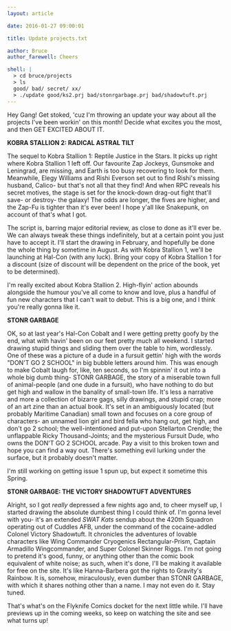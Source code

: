 ```yaml
---
layout: article

date: 2016-01-27 09:00:01

title: Update projects.txt

author: Bruce
author_farewell: Cheers

shell: |
  > cd bruce/projects
  > ls
  good/ bad/ secret/ xx/
  > ./update good/ks2.prj bad/stonrgarbage.prj bad/shadowtuft.prj
---
```


Hey Gang! Get stoked, 'cuz I'm throwing an update your way about all the projects I've been workin' on this month! Decide what excites you the most, and then GET EXCITED ABOUT IT.

**KOBRA STALLION 2: RADICAL ASTRAL TILT**

The sequel to Kobra Stallion 1: Reptile Justice in the Stars. It picks up right where Kobra Stallion 1 left off. Our favourite Zap Jockeys, Gunsmoke and Leningrad, are missing, and Earth is too busy recovering to look for them. Meanwhile, Elegy Williams and Rishi Everson set out to find Rishi's missing husband, Calico- but that's not all that they find! And when RPC reveals his secret motives, the stage is set for the knock-down drag-out fight that'll save- or destroy- the galaxy! The odds are longer, the fives are higher, and the Zap-Fu is tighter than it's ever been! I hope y'all like Snakepunk, on account of that's what I got. 

The script is, barring major editorial review, as close to done as it'll ever be. We can always tweak these things indefinitely, but at a certain point you just have to accept it. I'll start the drawing in February, and hopefully be done the whole thing by sometime in August. As with Kobra Stallion 1, we'll be launching at Hal-Con (with any luck). Bring your copy of Kobra Stallion 1 for a discount (size of discount will be dependent on the price of the book, yet to be determined).

I'm really excited about Kobra Stallion 2. High-flyin' action abounds alongside the humour you've all come to know and love, plus a handful of fun new characters that I can't wait to debut. This is a big one, and I think you're really gonna like it.

**STONR GARBAGE**

OK, so at last year's Hal-Con Cobalt and I were getting pretty goofy by the end, what with havin' been on our feet pretty much all weekend. I started drawing stupid things and sliding them over the table to him, wordlessly. One of these was a picture of a dude in a fursuit gettin' high with the words "DON'T GO 2 SCHOOL" in big bubble letters around him. This was enough to make Cobalt laugh for, like, ten seconds, so I'm spinnin' it out into a whole big dumb thing- STONR GARBAGE, the story of a miserable town full of animal-people (and one dude in a fursuit), who have nothing to do but get high and wallow in the banality of small-town life. It's less a narrative and more a collection of bizarre gags, silly drawings, and stupid crap; more of an art zine than an actual book. It's set in an ambiguously located (but probably Maritime Canadian) small town and focuses on a core group of characters- an unnamed lion girl and bird fella who hang out, get high, and don't go 2 school; the well-intentioned and put-upon Stellarton Crendle; the unflappable Ricky Thousand-Joints; and the mysterious Fursuit Dude, who owns the DON'T GO 2 SCHOOL arcade. Pay a visit to this broken town and hope you can find a way out. There's something evil lurking under the surface, but it probably doesn't matter. 

I'm still working on getting issue 1 spun up, but expect it sometime this Spring.

**STONR GARBAGE: THE VICTORY SHADOWTUFT ADVENTURES**

Alright, so I got *really* depressed a few nights ago and, to cheer myself up, I started drawing the absolute dumbest thing I could think of. I'm gonna level with you- it's an extended *SWAT Kats* sendup about the 420th Squadron operating out of Cuddles AFB, under the command of the cocaine-addled Colonel Victory Shadowtuft. It chronicles the adventures of lovable characters like Wing Commander Cryogenics Rectangular-Prism, Captain Armadillo Wingcommander, and Super Colonel Skinner Riggs. I'm not going to pretend it's good, funny, or anything other than the comic book equivalent of white noise; as such, when it's done, I'll be making it available for free on the site. It's like Hanna-Barbera got the rights to Gravity's Rainbow. It is, somehow, miraculously, even dumber than STONR GARBAGE, with which it shares nothing other than a name. I may not even do it. Stay tuned.

That's what's on the Flyknife Comics docket for the next little while. I'll have previews up in the coming weeks, so keep on watching the site and see what turns up!
